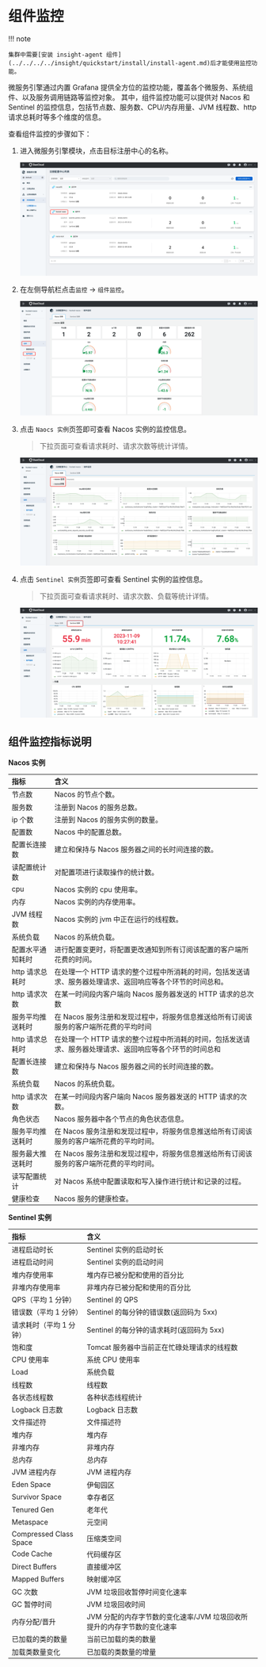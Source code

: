 # 组件监控

!!! note

    集群中需要[安装 insight-agent 组件](../../../../insight/quickstart/install/install-agent.md)后才能使用监控功能。

微服务引擎通过内置 Grafana 提供全方位的监控功能，覆盖各个微服务、系统组件、以及服务调用链路等监控对象。
其中，组件监控功能可以提供对 Nacos 和 Sentinel 的监控信息，包括节点数、服务数、CPU/内存用量、JVM 线程数、http 请求总耗时等多个维度的信息。

查看组件监控的步骤如下：

1. 进入微服务引擎模块，点击目标注册中心的名称。

    ![点击名称](../../../images/monitor01.png)

2. 在左侧导航栏点击`监控` -> `组件监控`。

    ![导航栏](../../../images/monitor02.png)

3. 点击 `Naocs 实例`页签即可查看 Nacos 实例的监控信息。

    > 下拉页面可查看请求耗时、请求次数等统计详情。

    ![查看信息](../../../images/monitor03.png)

4. 点击 `Sentinel 实例`页签即可查看 Sentinel 实例的监控信息。

   > 下拉页面可查看请求耗时、请求次数、负载等统计详情。

   ![查看信息](../../../images/monitor04.png)

## 组件监控指标说明

**Nacos 实例**

| 指标             | 含义                                                                                                       |
| :--------------- | :--------------------------------------------------------------------------------------------------------- |
| 节点数           | Nacos 的节点个数。                                                                                         |
| 服务数           | 注册到 Nacos 的服务总数。                                                                                  |
| ip 个数          | 注册到 Nacos 的服务实例的数量。                                                                            |
| 配置数           | Nacos 中的配置总数。                                                                                       |
| 配置长连接数     | 建立和保持与 Nacos 服务器之间的长时间连接的数。                                                            |
| 读配置统计数     | 对配置项进行读取操作的统计数。                                                                             |
| cpu              | Nacos 实例的 cpu 使用率。                                                                                  |
| 内存             | Nacos 实例的内存使用率。                                                                                   |
| JVM 线程数       | Nacos 实例的 jvm 中正在运行的线程数。                                                                      |
| 系统负载         | Nacos 的系统负载。                                                                                         |
| 配置水平通知耗时 | 进行配置变更时，将配置更改通知到所有订阅该配置的客户端所花费的时间。                                       |
| http 请求总耗时  | 在处理一个 HTTP 请求的整个过程中所消耗的时间，包括发送请求、服务器处理请求、返回响应等各个环节的时间总和。 |
| http 请求次数    | 在某一时间段内客户端向 Nacos 服务器发送的 HTTP 请求的总次数                                                |
| 服务平均推送耗时 | 在 Nacos 服务注册和发现过程中，将服务信息推送给所有订阅该服务的客户端所花费的平均时间                      |
| http 请求总耗时  | 在处理一个 HTTP 请求的整个过程中所消耗的时间，包括发送请求、服务器处理请求、返回响应等各个环节的时间总和   |
| 配置长连接数     | 建立和保持与 Nacos 服务器之间的长时间连接的数。                                                            |
| 系统负载         | Nacos 的系统负载。                                                                                         |
| http 请求次数    | 在某一时间段内客户端向 Nacos 服务器发送的 HTTP 请求的次数。                                                |
| 角色状态         | Nacos 服务器中各个节点的角色状态信息。                                                                     |
| 服务平均推送耗时 | 在 Nacos 服务注册和发现过程中，将服务信息推送给所有订阅该服务的客户端所花费的平均时间。                    |
| 服务最大推送耗时 | 在 Nacos 服务注册和发现过程中，将服务信息推送给所有订阅该服务的客户端所花费的平均时间。                    |
| 读写配置统计     | 对 Nacos 系统中配置读取和写入操作进行统计和记录的过程。                                                    |
| 健康检查         | Nacos 服务的健康检查。                                                                                     |

**Sentinel 实例**

| 指标                   | 含义                                                                    |
| :--------------------- | :---------------------------------------------------------------------- |
| 进程启动时长           | Sentinel 实例的启动时长                                                 |
| 进程启动时间           | Sentinel 实例的启动时间                                                 |
| 堆内存使用率           | 堆内存已被分配和使用的百分比                                            |
| 非堆内存使用率         | 非堆内存已被分配和使用的百分比                                          |
| QPS（平均 1 分钟）        | Sentinel 的 QPS                                                         |
| 错误数（平均 1 分钟）     | Sentinel 的每分钟的错误数(返回码为 5xx)                                 |
| 请求耗时（平均 1 分钟）   | Sentinel 的每分钟的请求耗时(返回码为 5xx)                               |
| 饱和度                 | Tomcat 服务器中当前正在忙碌处理请求的线程数                             |
| CPU 使用率             | 系统 CPU 使用率                                                         |
| Load                   | 系统负载                                                                |
| 线程数                 | 线程数                                                                  |
| 各状态线程数           | 各种状态线程统计                                                        |
| Logback 日志数         | Logback 日志数                                                          |
| 文件描述符             | 文件描述符                                                              |
| 堆内存                 | 堆内存                                                                  |
| 非堆内存               | 非堆内存                                                                |
| 总内存                 | 总内存                                                                  |
| JVM 进程内存           | JVM 进程内存                                                            |
| Eden Space             | 伊甸园区                                                                |
| Survivor Space         | 幸存者区                                                                |
| Tenured Gen            | 老年代                                                                  |
| Metaspace              | 元空间                                                                  |
| Compressed Class Space | 压缩类空间                                                              |
| Code Cache             | 代码缓存区                                                              |
| Direct Buffers         | 直接缓冲区                                                              |
| Mapped Buffers         | 映射缓冲区                                                              |
| GC 次数                | JVM 垃圾回收暂停时间变化速率                                            |
| GC 暂停时间            | JVM 垃圾回收时间                                                        |
| 内存分配/晋升          | JVM 分配的内存字节数的变化速率/JVM 垃圾回收所提升的内存字节数的变化速率 |
| 已加载的类的数量       | 当前已加载的类的数量                                                    |
| 加载类数量变化         | 已加载的类数量的增量                                                    |
